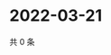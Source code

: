 # 2022-03-21

共 0 条

<!-- BEGIN WEIBO -->
<!-- 最后更新时间 Mon Mar 21 2022 06:14:45 GMT+0800 (China Standard Time) -->

<!-- END WEIBO -->
